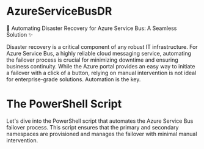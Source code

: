 # AzureServiceBusDR
🚀 Automating Disaster Recovery for Azure Service Bus: A Seamless Solution ✨

Disaster recovery is a critical component of any robust IT infrastructure. For Azure Service Bus, a highly reliable cloud messaging service, automating the failover process is crucial for minimizing downtime and ensuring business continuity. While the Azure portal provides an easy way to initiate a failover with a click of a button, relying on manual intervention is not ideal for enterprise-grade solutions. Automation is the key.

# The PowerShell Script
Let's dive into the PowerShell script that automates the Azure Service Bus failover process. This script ensures that the primary and secondary namespaces are provisioned and manages the failover with minimal manual intervention.
